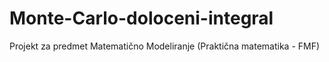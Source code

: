 # Monte-Carlo-doloceni-integral
Projekt za predmet Matematično Modeliranje (Praktična matematika - FMF)
